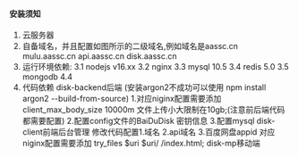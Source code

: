 #### 安装须知 ####
1. 云服务器
2. 自备域名，并且配置如图所示的二级域名,例如域名是aassc.cn 
    mulu.aassc.cn
    api.aassc.cn
    disk.aassc.cn
3. 运行环境依赖:
    3.1 nodejs v16.xx
    3.2 nginx
    3.3 mysql 10.5
    3.4 redis 5.0
    3.5 mongodb 4.4
4. 代码依赖
    disk-backend后端 (安装argon2不成功可以使用 npm install argon2 --build-from-source)
        1.对应niginx配置需要添加  client_max_body_size 10000m 文件上传小大限制在10gb;(注意前后端代码都需要配置)
        2.配置config文件的BaiDuDisk 密钥信息
        3.配置mysql
    disk-client前端后台管理
        修改代码配置1.域名 2.api域名 3.百度网盘appid
        对应niginx配置需要添加 try_files $uri $uri/ /index.html;
    disk-mp移动端
